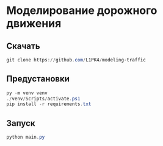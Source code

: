 # Моделирование дорожного движения

## Скачать

```powershell
git clone https://github.com/L1PK4/modeling-traffic
```


## Предустановки

```powershell
py -m venv venv
./venv/Scripts/activate.ps1
pip install -r requirements.txt
```

## Запуск
```powershell
python main.py
```
